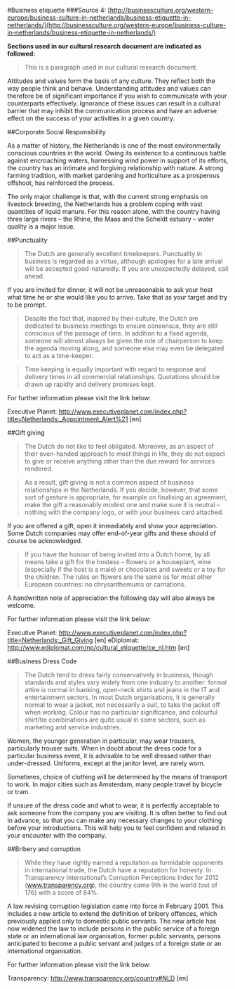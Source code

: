 #Business etiquette
###Source 4: [http://businessculture.org/western-europe/business-culture-in-netherlands/business-etiquette-in-netherlands/](http://businessculture.org/western-europe/business-culture-in-netherlands/business-etiquette-in-netherlands/)

__Sections used in our cultural research document are indicated as followed:__
>  This is a paragraph used in our cultural research document.

Attitudes and values form the basis of any culture. They reflect both the way people think and behave. Understanding attitudes and values can therefore be of significant importance if you wish to communicate with your counterparts effectively. Ignorance of these issues can result in a cultural barrier that may inhibit the communication process and have an adverse effect on the success of your activities in a given country.

##Corporate Social Responsibility

As a matter of history, the Netherlands is one of the most environmentally conscious countries in the world. Owing its existence to a continuous battle against encroaching waters, harnessing wind power in support of its efforts, the country has an intimate and forgiving relationship with nature. A strong farming tradition, with market gardening and horticulture as a prosperous offshoot, has reinforced the process.

The only major challenge is that, with the current strong emphasis on livestock breeding, the Netherlands has a problem coping with vast quantities of liquid manure. For this reason alone, with the country having three large rivers – the Rhine, the Maas and the Scheldt estuary – water quality is a major issue.

##Punctuality

> The Dutch are generally excellent timekeepers. Punctuality in business is regarded as a virtue, although apologies for a late arrival will be accepted good-naturedly. If you are unexpectedly delayed, call ahead.

If you are invited for dinner, it will not be unreasonable to ask your host what time he or she would like you to arrive. Take that as your target and try to be prompt.

> Despite the fact that, inspired by their culture, the Dutch are dedicated to business meetings to ensure consensus, they are still conscious of the passage of time. In addition to a fixed agenda, someone will almost always be given the role of chairperson to keep the agenda moving along, and someone else may even be delegated to act as a time-keeper.

> Time keeping is equally important with regard to response and delivery times in all commercial relationships. Quotations should be drawn up rapidly and delivery promises kept.

For further information please visit the link below:

Executive Planet: http://www.executiveplanet.com/index.php?title=Netherlands:_Appointment_Alert%21 [en]

##Gift giving

> The Dutch do not like to feel obligated. Moreover, as an aspect of their even-handed approach to most things in life, they do not expect to give or receive anything other than the due reward for services rendered.

> As a result, gift giving is not a common aspect of business relationships in the Netherlands. If you decide, however, that some sort of gesture is appropriate, for example on finalising an agreement, make the gift a reasonably modest one and make sure it is neutral – nothing with the company logo, or with your business card attached.

If you are offered a gift, open it immediately and show your appreciation. Some Dutch companies may offer end-of-year gifts and these should of course be acknowledged.

> If you have the honour of being invited into a Dutch home, by all means take a gift for the hostess – flowers or a houseplant, wine (especially if the host is a male) or chocolates and sweets or a toy for the children. The rules on flowers are the same as for most other European countries: no chrysanthemums or carnations.

A handwritten note of appreciation the following day will also always be welcome.

For further information please visit the link below:

Executive Planet: http://www.executiveplanet.com/index.php?title=Netherlands:_Gift_Giving [en]
eDiplomat: http://www.ediplomat.com/np/cultural_etiquette/ce_nl.htm [en]

##Business Dress Code

> The Dutch tend to dress fairly conservatively in business, though standards and styles vary widely from one industry to another: formal attire is normal in banking, open-neck shirts and jeans in the IT and entertainment sectors. In most Dutch organisations, it is generally normal to wear a jacket, not necessarily a suit, to take the jacket off when working. Colour has no particular significance, and colourful shirt/tie combinations are quite usual in some sectors, such as marketing and service industries.

Women, the younger generation in particular, may wear trousers, particularly trouser suits. When in doubt about the dress code for a particular business event, it is advisable to be well dressed rather than under-dressed. Uniforms, except at the janitor level, are rarely worn.

Sometimes, choice of clothing will be determined by the means of transport to work. In major cities such as Amsterdam, many people travel by bicycle or tram.

If unsure of the dress code and what to wear, it is perfectly acceptable to ask someone from the company you are visiting. It is often better to find out in advance, so that you can make any necessary changes to your clothing before your introductions. This will help you to feel confident and relaxed in your encounter with the company.

##Bribery and corruption

> While they have rightly earned a reputation as formidable opponents in international trade, the Dutch have a reputation for honesty. In Transparency International’s Corruption Perceptions Index for 2012 (www.transparency.org), the country came 9th in the world (out of 176) with a score of 84%.

A law revising corruption legislation came into force in February 2001. This includes a new article to extend the definition of bribery offences, which previously applied only to domestic public servants.  The new article has now widened the law to include persons in the public service of a foreign state or an international law organisation, former public servants, persons anticipated to become a public servant and judges of a foreign state or an international organisation.

For further information please visit the link below:

Transparency: http://www.transparency.org/country#NLD [en]